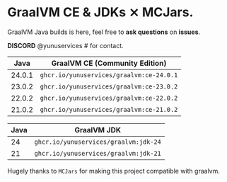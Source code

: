 # GraalVM CE & JDKs ⨯ MCJars.

GraalVM Java builds is here, feel free to **ask questions** on **issues**.

**DISCORD** @yunuservices # for contact.

|  Java  | GraalVM CE (Community Edition)         |
|--------|----------------------------------------|
| 24.0.1 |`ghcr.io/yunuservices/graalvm:ce-24.0.1`|
| 23.0.2 |`ghcr.io/yunuservices/graalvm:ce-23.0.2`|
| 22.0.2 |`ghcr.io/yunuservices/graalvm:ce-22.0.2`|
| 21.0.2 |`ghcr.io/yunuservices/graalvm:ce-21.0.2`|

|  Java  | GraalVM JDK                         |
|--------|-------------------------------------|
|   24   |`ghcr.io/yunuservices/graalvm:jdk-24`|
|   21   |`ghcr.io/yunuservices/graalvm:jdk-21`|

Hugely thanks to `MCJars` for making this project compatible with graalvm.